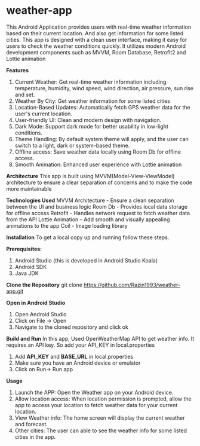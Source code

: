 # weather-app
This Android Application provides users with real-time weather information based on their current location. And also get information for some listed cities.
This app is designed with a clean user interface, making it easy for users to check the weather conditions quickly.
It utilizes modern Android development components such as MVVM, Room Database, Retrofit2 and Lottie animation

**Features**
1. Current Weather: Get real-time weather information including temperature, humidity, wind speed, wind direction, air pressure, sun rise and set.
2. Weather By City: Get weather information for some listed cities
3. Location-Based Updates: Automatically fetch GPS weather data for the user's current location.
4. User-friendly UI: Clean and modern design with navigation.
5. Dark Mode: Support dark mode for better usability in low-light conditions.
6. Theme Handling: By default system theme will apply, and the user can switch to a light, dark or system-based theme.
7. Offline access: Save weather data locally using Room Db for offline access.
8. Smooth Animation: Enhanced user experience with Lottie animation

**Architecture**
This app is built using MVVM(Model-View-ViewModel) architecture to ensure a clear separation of concerns and to make the code more maintainable

**Technologies Used**
MVVM Architecture - Ensure a clean separation between the UI and business logic
Room Db - Provides local data storage for offline access
Retrofit - Handles network request to fetch weather data from the API
Lottie Animation - Add smooth and visually appealing animations to the app
Coil - Image loading library


**Installation**
To get a local copy up and running follow these steps.

**Prerequisites:**
1. Android Studio (this is developed in Android Studio Koala)
2. Android SDK
3. Java JDK

**Clone the Repository**
git clone https://github.com/Razin1993/weather-app.git

**Open in Android Studio**
1. Open Android Studio
2. Click on File -> Open
3. Navigate to the cloned repository and click ok

**Build and Run**
In this app, Used OpenWeatherMap API to get weather info. It requires an API key. So add your API_KEY in local.properties
1. Add **API_KEY** and **BASE_URL** in local.properties
2. Make sure you have an Android device or emulator
3. Click on Run-> Run app

**Usage**
1. Launch the APP: Open the Weather app on your Android device.
2. Allow location access: When location permission is prompted, allow the app to access your location to fetch weather data for your current location.
3. View Weather info: The home screen will display the current weather and forecast.
4. Other cities: The user can able to see the weather info for some listed cities in the app.






